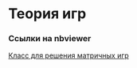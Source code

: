 # Теория игр

### Ссылки на nbviewer

[Класс для решения матричных игр](https://nbviewer.jupyter.org/github/donquant/GameTheory/blob/main/matrix_games.ipynb)
